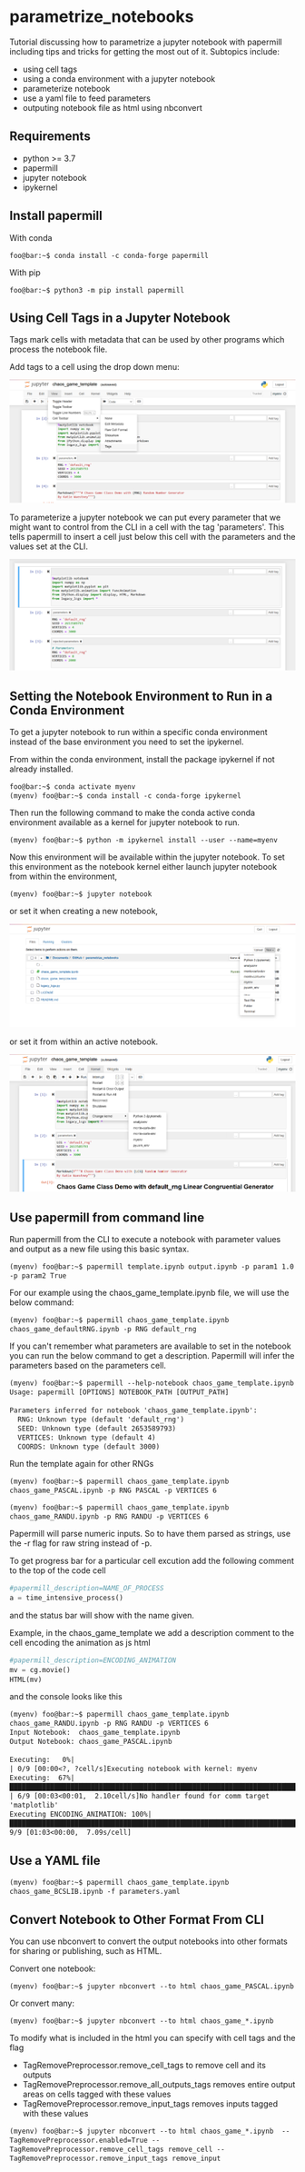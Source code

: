 # parametrize_notebooks
 Tutorial discussing how to parametrize a jupyter notebook with papermill including tips and tricks for getting the most out of it. Subtopics include:
 - using cell tags
 - using a conda environment with a jupyter notebook
 - parameterize notebook
 - use a yaml file to feed parameters
 - outputing notebook file as html using nbconvert
 
 ## Requirements
 - python >= 3.7
 - papermill 
 - jupyter notebook
 - ipykernel
 
 ## Install papermill
 With conda
 ```console
 foo@bar:~$ conda install -c conda-forge papermill
 ```
 With pip
 ```console
 foo@bar:~$ python3 -m pip install papermill
 ```
 
 ## Using Cell Tags in a Jupyter Notebook
 
 Tags mark cells with metadata that can be used by other programs which process the notebook file. 
 
 Add tags to a cell using the drop down menu: 
 
 ![Tags](jupyter_tags.png)
 
 To parameterize a jupyter notebook we can put every parameter that we might want to control from the CLI in a cell with the tag 'parameters'. This tells papermill to insert a cell just below this cell with the parameters and the values set at the CLI.
 
 ![ParametersInjected](injected_parameters.png)

 
 
 ## Setting the Notebook Environment to Run in a Conda Environment
 
 To get a jupyter notebook to run within a specific conda environment instead of the base environment you need to set the ipykernel.
 
 From within the conda environment, install the package ipykernel if not already installed.
 ```console
 foo@bar:~$ conda activate myenv
 (myenv) foo@bar:~$ conda install -c conda-forge ipykernel
 ```
 Then run the following command to make the conda active conda environment available as a kernel for jupyter notebook to run.

 ```console
 (myenv) foo@bar:~$ python -m ipykernel install --user --name=myenv
 ```
 Now this environment will be available within the jupyter notebook. To set this environment as the notebook kernel either launch jupyter   notebook from within the environment,
 ```console
 (myenv) foo@bar:~$ jupyter notebook
 ```
 or set it when creating a new notebook,
 
 ![New Kernel](jupyter_new_kernel.png)
 
 or set it from within an active notebook.

 ![Within_Kernel](jupyter_within_kernel.png)
 
 ## Use papermill from command line
 
 Run papermill from the CLI to execute a notebook with parameter values and output as a new file using this basic syntax.
 
 ```console
 (myenv) foo@bar:~$ papermill template.ipynb output.ipynb -p param1 1.0 -p param2 True
 ```
 
 For our example using the chaos_game_template.ipynb file, we will use the below command:
 
 ```console
 (myenv) foo@bar:~$ papermill chaos_game_template.ipynb chaos_game_defaultRNG.ipynb -p RNG default_rng
 ```
 
 If you can't remember what parameters are available to set in the notebook you can run the below command to get a description. Papermill will infer the parameters based on the parameters cell.
```console
(myenv) foo@bar:~$ papermill --help-notebook chaos_game_template.ipynb
Usage: papermill [OPTIONS] NOTEBOOK_PATH [OUTPUT_PATH]

Parameters inferred for notebook 'chaos_game_template.ipynb':
  RNG: Unknown type (default 'default_rng')
  SEED: Unknown type (default 2653589793)
  VERTICES: Unknown type (default 4)
  COORDS: Unknown type (default 3000)
```

Run the template again for other RNGs

 ```console
 (myenv) foo@bar:~$ papermill chaos_game_template.ipynb chaos_game_PASCAL.ipynb -p RNG PASCAL -p VERTICES 6
 ```
 ```console
 (myenv) foo@bar:~$ papermill chaos_game_template.ipynb chaos_game_RANDU.ipynb -p RNG RANDU -p VERTICES 6
 ```
 Papermill will parse numeric inputs. So to have them parsed as strings, use the -r flag for raw string instead of -p.
 
 
 To get progress bar for a particular cell excution add the following comment to the top of the code cell
 
 ```python
 #papermill_description=NAME_OF_PROCESS
 a = time_intensive_process()
 ```
 and the status bar will show with the name given.
 
 Example, in the chaos_game_template we add a description comment to the cell encoding the animation as js html
 ```python
 #papermill_description=ENCODING_ANIMATION
 mv = cg.movie()
 HTML(mv)
 ```
 and the console looks like this
 ```console
 (myenv) foo@bar:~$ papermill chaos_game_template.ipynb chaos_game_RANDU.ipynb -p RNG RANDU -p VERTICES 6
 Input Notebook:  chaos_game_template.ipynb
Output Notebook: chaos_game_PASCAL.ipynb

 Executing:   0%|                                                                                                                                   | 0/9 [00:00<?, ?cell/s]Executing notebook with kernel: myenv
Executing:  67%|██████████████████████████████████████████████████████████████████████████████████                                         | 6/9 [00:03<00:01,  2.10cell/s]No handler found for comm target 'matplotlib'
Executing ENCODING_ANIMATION: 100%|████████████████████████████████████████████████████████████████████████████████████████████████████████| 9/9 [01:03<00:00,  7.09s/cell]
```
 
 ## Use a YAML file 
 ```console
 (myenv) foo@bar:~$ papermill chaos_game_template.ipynb chaos_game_BCSLIB.ipynb -f parameters.yaml
 ```
 
 ## Convert Notebook to Other Format From CLI
 
 You can use nbconvert to convert the output notebooks into other formats for sharing or publishing, such as HTML. 
 
 Convert one notebook:
 ```console
 (myenv) foo@bar:~$ jupyter nbconvert --to html chaos_game_PASCAL.ipynb
 ```
 
 Or convert many:
 ```console
 (myenv) foo@bar:~$ jupyter nbconvert --to html chaos_game_*.ipynb
 ```
 
 To modify what is included in the html you can specify with cell tags and the flag 
 
 - TagRemovePreprocessor.remove_cell_tags 
         to remove cell and its outputs
 - TagRemovePreprocessor.remove_all_outputs_tags 
         removes entire output areas on cells tagged with these values
 - TagRemovePreprocessor.remove_input_tags 
         removes inputs tagged with these values

 ```console
 (myenv) foo@bar:~$ jupyter nbconvert --to html chaos_game_*.ipynb  --TagRemovePreprocessor.enabled=True --TagRemovePreprocessor.remove_cell_tags remove_cell --TagRemovePreprocessor.remove_input_tags remove_input
 ```
 


